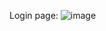 Login page:
![image](https://github.com/user-attachments/assets/372d5150-f30f-4fc7-a836-6d37609feba7)
